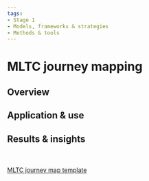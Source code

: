 ```yaml
---
tags:
- Stage 1
- Models, frameworks & strategies
- Methods & tools
---
```


# MLTC journey mapping

## Overview

## Application & use

## Results & insights

<br><br>
 [MLTC journey map template](../assets/journey-map-template.pdf)
